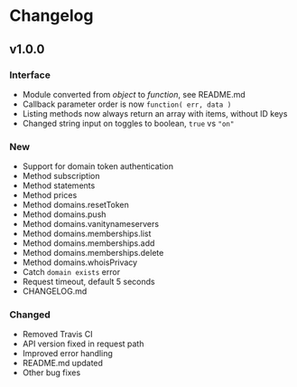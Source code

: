 Changelog
=========

v1.0.0
------

### Interface

* Module converted from _object_ to _function_, see README.md
* Callback parameter order is now `function( err, data )`
* Listing methods now always return an array with items, without ID keys
* Changed string input on toggles to boolean, `true` vs `"on"`

### New

* Support for domain token authentication
* Method subscription
* Method statements
* Method prices
* Method domains.resetToken
* Method domains.push
* Method domains.vanitynameservers
* Method domains.memberships.list
* Method domains.memberships.add
* Method domains.memberships.delete
* Method domains.whoisPrivacy
* Catch `domain exists` error
* Request timeout, default 5 seconds
* CHANGELOG.md

### Changed

* Removed Travis CI
* API version fixed in request path
* Improved error handling
* README.md updated
* Other bug fixes
